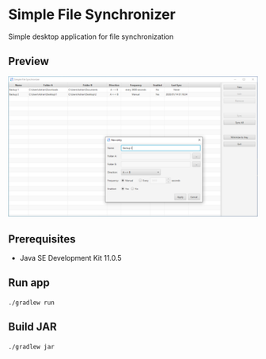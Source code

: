 # Simple File Synchronizer
Simple desktop application for file synchronization

## Preview
![Preview image](/preview.png?raw=true)

## Prerequisites
- Java SE Development Kit 11.0.5

## Run app
`./gradlew run`

## Build JAR
`./gradlew jar`
